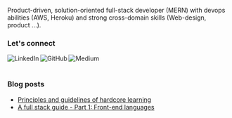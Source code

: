 Product-driven, solution-oriented full-stack developer (MERN) with devops abilities (AWS, Heroku) and strong cross-domain skills (Web-design, product ...).

### Let's connect
                                                                                                             
[<img align="left" alt="LinkedIn" src="https://img.shields.io/badge/linkedin-%230077B5.svg?&style=for-the-badge&logo=linkedin&logoColor=white" />](https://www.linkedin.com/in/ezra-fayet)

[<img align="left" alt="GitHub" src="https://img.shields.io/badge/github-%2312100E.svg?&style=for-the-badge&logo=github&logoColor=white" />](https://github.com/adzaria)
                                                                                                                             
[<img align="left" alt="Medium" src="https://img.shields.io/badge/medium-%2312100E.svg?&style=for-the-badge&logo=medium&logoColor=white" />](https://adzaria.medium.com/)
  
<p><br/><br/></p>

### Blog posts

* [Principles and guidelines of hardcore learning](https://medium.datadriveninvestor.com/principles-and-guidelines-of-hardcore-learning-b5ec93f4ce96)
* [A full stack guide - Part 1: Front-end languages](https://medium.datadriveninvestor.com/a-full-picture-of-languages-for-web-development-6228efa77150)

